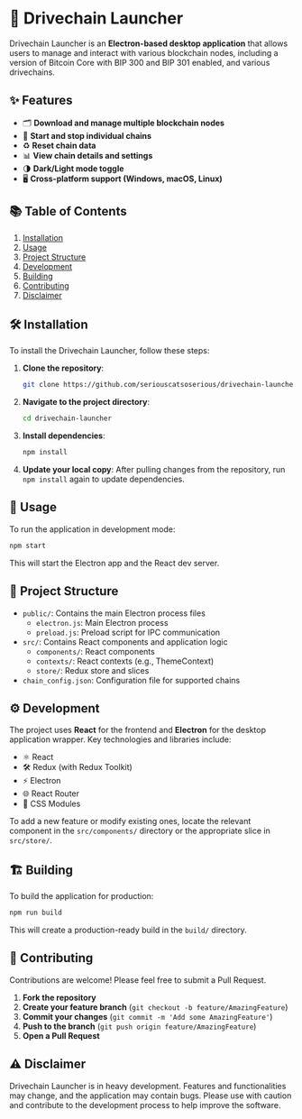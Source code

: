 # 🚀 Drivechain Launcher

Drivechain Launcher is an **Electron-based desktop application** that allows users to manage and interact with various blockchain nodes, including a version of Bitcoin Core with BIP 300 and BIP 301 enabled, and various drivechains.

## ✨ Features

- 🗂️ **Download and manage multiple blockchain nodes**
- 🔄 **Start and stop individual chains**
- ♻️ **Reset chain data**
- 📊 **View chain details and settings**
- 🌗 **Dark/Light mode toggle**
- 🖥️ **Cross-platform support (Windows, macOS, Linux)**

## 📚 Table of Contents

1. [Installation](#installation)
2. [Usage](#usage)
3. [Project Structure](#project-structure)
4. [Development](#development)
5. [Building](#building)
6. [Contributing](#contributing)
7. [Disclaimer](#disclaimer)

## 🛠️ Installation

To install the Drivechain Launcher, follow these steps:

1. **Clone the repository**:
   ```sh
   git clone https://github.com/seriouscatsoserious/drivechain-launcher.git
   ```
2. **Navigate to the project directory**:
   ```sh
   cd drivechain-launcher
   ```
3. **Install dependencies**:
   ```sh
   npm install
   ```
4. **Update your local copy**:
   After pulling changes from the repository, run `npm install` again to update dependencies.

## 🚀 Usage

To run the application in development mode:

```sh
npm start
```

This will start the Electron app and the React dev server.

## 📂 Project Structure

- `public/`: Contains the main Electron process files
  - `electron.js`: Main Electron process
  - `preload.js`: Preload script for IPC communication
- `src/`: Contains React components and application logic
  - `components/`: React components
  - `contexts/`: React contexts (e.g., ThemeContext)
  - `store/`: Redux store and slices
- `chain_config.json`: Configuration file for supported chains

## ⚙️ Development

The project uses **React** for the frontend and **Electron** for the desktop application wrapper. Key technologies and libraries include:

- ⚛️ React
- 🛠️ Redux (with Redux Toolkit)
- ⚡ Electron
- 🌐 React Router
- 🎨 CSS Modules

To add a new feature or modify existing ones, locate the relevant component in the `src/components/` directory or the appropriate slice in `src/store/`.

## 🏗️ Building

To build the application for production:

```sh
npm run build
```

This will create a production-ready build in the `build/` directory.

## 🤝 Contributing

Contributions are welcome! Please feel free to submit a Pull Request.

1. **Fork the repository**
2. **Create your feature branch** (`git checkout -b feature/AmazingFeature`)
3. **Commit your changes** (`git commit -m 'Add some AmazingFeature'`)
4. **Push to the branch** (`git push origin feature/AmazingFeature`)
5. **Open a Pull Request**

## ⚠️ Disclaimer

Drivechain Launcher is in heavy development. Features and functionalities may change, and the application may contain bugs. Please use with caution and contribute to the development process to help improve the software.
